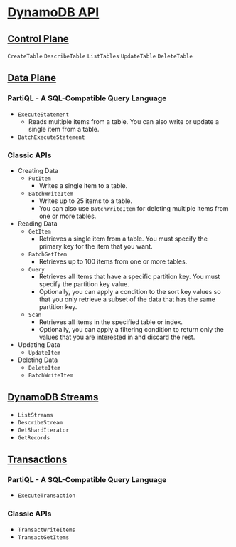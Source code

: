 # [DynamoDB API](https://docs.aws.amazon.com/amazondynamodb/latest/developerguide/HowItWorks.API.html)
## [Control Plane](https://docs.aws.amazon.com/amazondynamodb/latest/developerguide/HowItWorks.API.html#HowItWorks.API.ControlPlane)
`CreateTable`
`DescribeTable`
`ListTables`
`UpdateTable`
`DeleteTable`


## [Data Plane](https://docs.aws.amazon.com/amazondynamodb/latest/developerguide/HowItWorks.API.html#HowItWorks.API.DataPlane)
### PartiQL - A SQL-Compatible Query Language
-  `ExecuteStatement`
	-  Reads multiple items from a table. You can also write or update a single item from a table.
-  `BatchExecuteStatement`

### Classic APIs
-  Creating Data
	-  `PutItem`
		- Writes a single item to a table.
	-  `BatchWriteItem`
		- Writes up to 25 items to a table.
		- You can also use `BatchWriteItem` for deleting multiple items from one or more tables.
-  Reading Data
	-  `GetItem`
		- Retrieves a single item from a table. You must specify the primary key for the item that you want.
	-  `BatchGetItem`
		- Retrieves up to 100 items from one or more tables.
	-  `Query`
		- Retrieves all items that have a specific partition key. You must specify the partition key value.
		- Optionally, you can apply a condition to the sort key values so that you only retrieve a subset of the data that has the same partition key.
	-  `Scan`
		- Retrieves all items in the specified table or index.
		- Optionally, you can apply a filtering condition to return only the values that you are interested in and discard the rest.
-  Updating Data
	-  `UpdateItem`
-  Deleting Data
	-  `DeleteItem`
	-  `BatchWriteItem`


## [DynamoDB Streams](https://docs.aws.amazon.com/amazondynamodb/latest/developerguide/HowItWorks.API.html#HowItWorks.API.Streams)
-  `ListStreams`
-  `DescribeStream`
-  `GetShardIterator`
-  `GetRecords`


## [Transactions](https://docs.aws.amazon.com/amazondynamodb/latest/developerguide/HowItWorks.API.html#HowItWorks.API.Transactions)
### PartiQL - A SQL-Compatible Query Language
-  `ExecuteTransaction`

### Classic APIs
-  `TransactWriteItems`
-  `TransactGetItems`

<!--stackedit_data:
eyJoaXN0b3J5IjpbLTE4MTcwMjA0NzVdfQ==
-->